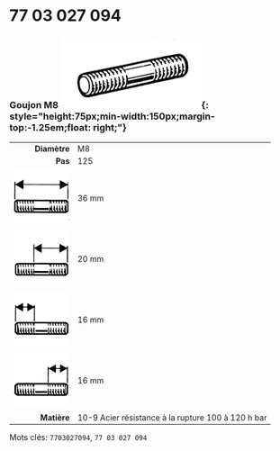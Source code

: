 # 77 03 027 094

### Goujon M8 ![](../assets/images/parts/stud.png){: style="height:75px;min-width:150px;margin-top:-1.25em;float: right;"}

|   |   |
|---:|---|
**Diamètre** | M8
**Pas** | 125
![](../assets/images/stud_total.png) | 36 mm
![](../assets/images/stud_total_right.png) | 20 mm
![](../assets/images/stud_left.png) | 16 mm
![](../assets/images/stud_right.png) | 16 mm
**Matière** | 10-9 Acier résistance à la rupture 100 à 120 h bar

Mots clés: `7703027094`, `77 03 027 094`
